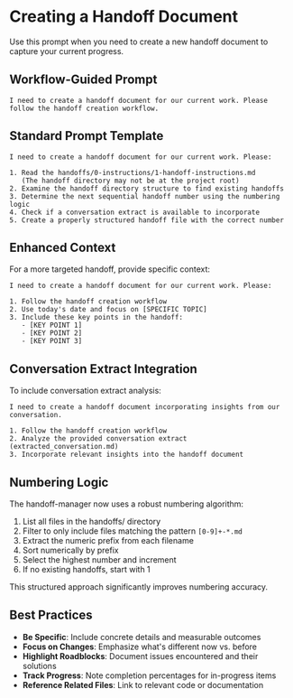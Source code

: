 # Creating a Handoff Document

Use this prompt when you need to create a new handoff document to capture your current progress.

## Workflow-Guided Prompt

```
I need to create a handoff document for our current work. Please follow the handoff creation workflow.
```

## Standard Prompt Template

```
I need to create a handoff document for our current work. Please:

1. Read the handoffs/0-instructions/1-handoff-instructions.md
   (The handoff directory may not be at the project root)
2. Examine the handoff directory structure to find existing handoffs
3. Determine the next sequential handoff number using the numbering logic
4. Check if a conversation extract is available to incorporate
5. Create a properly structured handoff file with the correct number
```

## Enhanced Context

For a more targeted handoff, provide specific context:

```
I need to create a handoff document for our current work. Please:

1. Follow the handoff creation workflow
2. Use today's date and focus on [SPECIFIC TOPIC]
3. Include these key points in the handoff:
   - [KEY POINT 1]
   - [KEY POINT 2]
   - [KEY POINT 3]
```

## Conversation Extract Integration

To include conversation extract analysis:

```
I need to create a handoff document incorporating insights from our conversation.

1. Follow the handoff creation workflow
2. Analyze the provided conversation extract (extracted_conversation.md)
3. Incorporate relevant insights into the handoff document
```

## Numbering Logic

The handoff-manager now uses a robust numbering algorithm:

1. List all files in the handoffs/ directory
2. Filter to only include files matching the pattern `[0-9]+-*.md`
3. Extract the numeric prefix from each filename
4. Sort numerically by prefix
5. Select the highest number and increment
6. If no existing handoffs, start with 1

This structured approach significantly improves numbering accuracy.

## Best Practices

- **Be Specific**: Include concrete details and measurable outcomes
- **Focus on Changes**: Emphasize what's different now vs. before
- **Highlight Roadblocks**: Document issues encountered and their solutions
- **Track Progress**: Note completion percentages for in-progress items
- **Reference Related Files**: Link to relevant code or documentation